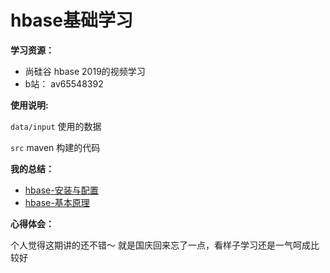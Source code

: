 # hbase基础学习


**学习资源：**

- 尚硅谷 hbase 2019的视频学习
- b站： av65548392


**使用说明:**

`data/input` 使用的数据

`src` maven 构建的代码

**我的总结：**


* [hbase-安装与配置](https://zouxxyy.github.io/2019/09/28/%E5%A4%A7%E6%95%B0%E6%8D%AE/hbase-%E5%AE%89%E8%A3%85%E4%B8%8E%E9%85%8D%E7%BD%AE/)
* [hbase-基本原理](https://zouxxyy.github.io/2019/09/29/%E5%A4%A7%E6%95%B0%E6%8D%AE/hbase-%E5%9F%BA%E6%9C%AC%E5%8E%9F%E7%90%86/)

**心得体会：**

个人觉得这期讲的还不错～ 就是国庆回来忘了一点，看样子学习还是一气呵成比较好

